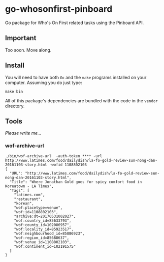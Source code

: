 # go-whosonfirst-pinboard

Go package for Who's On First related tasks using the Pinboard API.

## Important

Too soon. Move along.

## Install

You will need to have both `Go` and the `make` programs installed on your computer. Assuming you do just type:

```
make bin
```

All of this package's dependencies are bundled with the code in the `vendor` directory.

## Tools

_Please write me..._

### wof-archive-url

```
./bin/wof-archive-url  -auth-token **** -url http://www.latimes.com/food/dailydish/la-fo-gold-review-sun-nong-dan-20161103-story.html -wofid 1108802103
{
  "URL": "http://www.latimes.com/food/dailydish/la-fo-gold-review-sun-nong-dan-20161103-story.html", 
  "Title": "Where Jonathan Gold goes for spicy comfort food in Koreatown - LA Times", 
  "Tags": [
    "latimes.com", 
    "restaurant", 
    "korean",
    "wof:placetype=venue", 
    "wof:id=1108802103", 
    "archive:dt=20170531002027", 
    "wof:country_id=85633793", 
    "wof:county_id=102086957", 
    "wof:locality_id=85923517", 
    "wof:neighbourhood_id=85886923", 
    "wof:region_id=85688637", 
    "wof:venue_id=1108802103", 
    "wof:continent_id=102191575"
  ]
}
```
